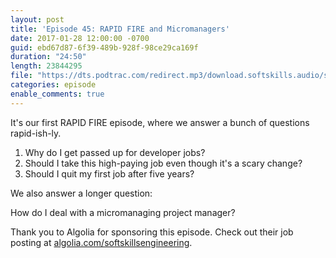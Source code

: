 ```yaml
---
layout: post
title: 'Episode 45: RAPID FIRE and Micromanagers'
date: 2017-01-28 12:00:00 -0700
guid: ebd67d87-6f39-489b-928f-98ce29ca169f
duration: "24:50"
length: 23844295
file: "https://dts.podtrac.com/redirect.mp3/download.softskills.audio/sse-045.mp3"
categories: episode
enable_comments: true
---
```


It's our first RAPID FIRE episode, where we answer a bunch of questions rapid-ish-ly.

1. Why do I get passed up for developer jobs?
2. Should I take this high-paying job even though it's a scary change?
3. Should I quit my first job after five years?

We also answer a longer question:

How do I deal with a micromanaging project manager?

Thank you to Algolia for sponsoring this episode. Check out their job posting at [algolia.com/softskillsengineering](https://www.algolia.com/softskillsengineering).
